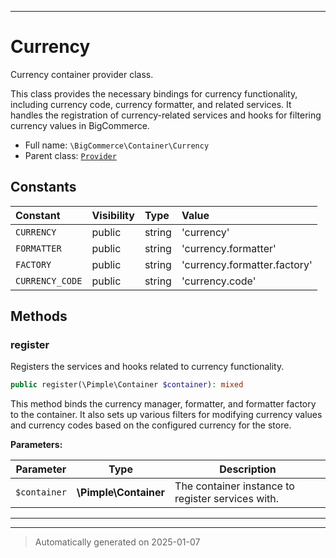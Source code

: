 ***

# Currency

Currency container provider class.

This class provides the necessary bindings for currency functionality, including
currency code, currency formatter, and related services. It handles the registration
of currency-related services and hooks for filtering currency values in BigCommerce.

* Full name: `\BigCommerce\Container\Currency`
* Parent class: [`Provider`](./classes/BigCommerce/Container/Provider.md)


## Constants

| Constant | Visibility | Type | Value |
|:---------|:-----------|:-----|:------|
|`CURRENCY`|public|string|&#039;currency&#039;|
|`FORMATTER`|public|string|&#039;currency.formatter&#039;|
|`FACTORY`|public|string|&#039;currency.formatter.factory&#039;|
|`CURRENCY_CODE`|public|string|&#039;currency.code&#039;|


## Methods


### register

Registers the services and hooks related to currency functionality.

```php
public register(\Pimple\Container $container): mixed
```

This method binds the currency manager, formatter, and formatter factory to the
container. It also sets up various filters for modifying currency values and currency
codes based on the configured currency for the store.






**Parameters:**

| Parameter | Type | Description |
|-----------|------|-------------|
| `$container` | **\Pimple\Container** | The container instance to register services with. |





***


***
> Automatically generated on 2025-01-07

